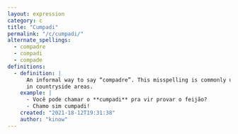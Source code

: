 ```yaml
---
layout: expression
category: c
title: "Cumpadi"
permalink: "/c/cumpadi/"
alternate_spellings:
  - compadre
  - compadi
  - compade
definitions:
  - definition: |
      An informal way to say “compadre”. This misspelling is commonly used
      in countryside areas.
    example: |
      - Você pode chamar o **cumpadi** pra vir provar o feijão?
      - Chamo sim cumpadi!
    created: "2021-18-12T19:31:38"
    author: "kinow"
---
```

